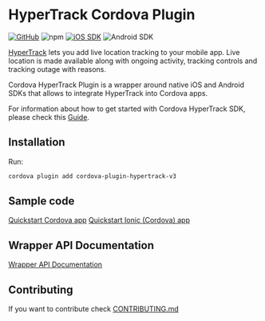 # HyperTrack Cordova Plugin

[![GitHub](https://img.shields.io/github/license/hypertrack/cordova-plugin-hypertrack?color=orange)](./LICENSE)
![npm](https://img.shields.io/npm/v/cordova-plugin-hypertrack-v3.svg)
[![iOS SDK](https://img.shields.io/badge/iOS%20SDK-4.16.1-brightgreen.svg)](https://cocoapods.org/pods/HyperTrack)
![Android SDK](https://img.shields.io/badge/Android%20SDK-6.4.2-brightgreen.svg)

[HyperTrack](https://www.hypertrack.com/) lets you add live location tracking to your mobile app. Live location is made available along with ongoing activity, tracking controls and tracking outage with reasons. 

Cordova HyperTrack Plugin is a wrapper around native iOS and Android SDKs that allows to integrate HyperTrack into Cordova apps.

For information about how to get started with Cordova HyperTrack SDK, please check this [Guide](https://www.hypertrack.com/docs/install-sdk-cordova).

## Installation

Run:
```Bash
cordova plugin add cordova-plugin-hypertrack-v3
```

## Sample code

[Quickstart Cordova app](https://github.com/hypertrack/quickstart-cordova/)
[Quickstart Ionic (Cordova) app](https://github.com/hypertrack/quickstart-ionic) 

## Wrapper API Documentation

[Wrapper API Documentation](API-DOCUMENTATION.md)

## Contributing

If you want to contribute check [CONTRIBUTING.md](CONTRIBUTING.md)
